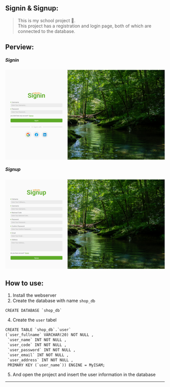 ## Signin & Signup:
> This is my school project 🦖.<br/>This project has a registration and login page, both of which are connected to the database.

## Perview:
##### Signin
![signin picture](https://github.com/Rezmo-Dev/signin-signup/blob/main/screenshots/signin.png)
##### Signup
![signin picture](https://github.com/Rezmo-Dev/signin-signup/blob/main/screenshots/signup.png)

## How to use:
1. Install the webserver
2. Create the database with name `shop_db`

```mysql
CREATE DATABASE `shop_db`
```
4. Create the `user` tabel

```mysql
CREATE TABLE `shop_db`.`user`
(`user_fullname` VARCHAR(20) NOT NULL ,
 `user_name` INT NOT NULL ,
 `user_code` INT NOT NULL ,
 `user_password` INT NOT NULL ,
 `user_email` INT NOT NULL ,
 `user_address` INT NOT NULL ,
 PRIMARY KEY (`user_name`)) ENGINE = MyISAM;
```
5. And open the project and insert the user information in the database
--- 
